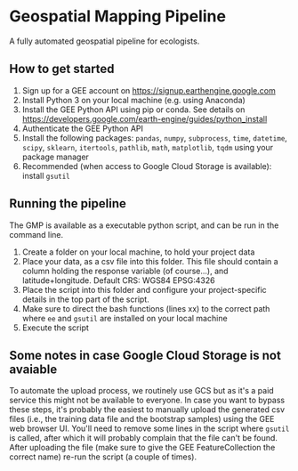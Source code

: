 # Geospatial Mapping Pipeline
A fully automated geospatial pipeline for ecologists.

## How to get started
1. Sign up for a GEE account on https://signup.earthengine.google.com
2. Install Python 3 on your local machine (e.g. using Anaconda)
3. Install the GEE Python API using pip or conda. See details on https://developers.google.com/earth-engine/guides/python_install
4. Authenticate the GEE Python API
5. Install the following packages: `pandas`, `numpy`, `subprocess`, `time`, `datetime`, `scipy`, `sklearn`, `itertools`, `pathlib`, `math`, `matplotlib`, `tqdm` using your package manager
6. Recommended (when access to Google Cloud Storage is available): install `gsutil`

## Running the pipeline
The GMP is available as a executable python script, and can be run in the command line.

1. Create a folder on your local machine, to hold your project data
2. Place your data, as a csv file into this folder. This file should contain a column holding the response variable (of course...), and latitude+longitude. Default CRS: WGS84 EPSG:4326
3. Place the script into this folder and configure your project-specific details in the top part of the script.
4. Make sure to direct the bash functions (lines xx) to the correct path where `ee` and `gsutil` are installed on your local machine
5. Execute the script

## Some notes in case Google Cloud Storage is not avaiable
To automate the upload process, we routinely use GCS but as it's a paid service this might not be available to everyone. In case you want to bypass these steps, it's probably the easiest to manually upload the generated csv files (i.e., the training data file and the bootstrap samples) using the GEE web browser UI. You'll need to remove some lines in the script where `gsutil` is called, after which it will probably complain that the file can't be found. After uploading the file (make sure to give the GEE FeatureCollection the correct name) re-run the script (a couple of times).
